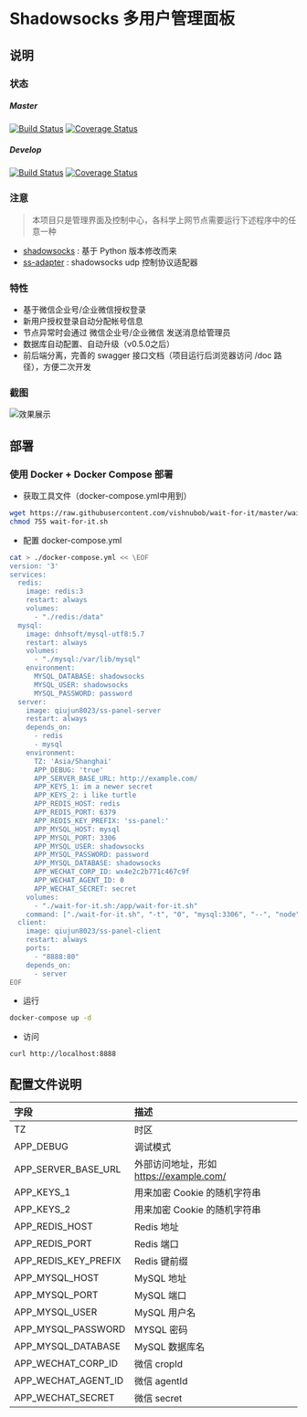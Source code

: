# Shadowsocks 多用户管理面板

## 说明

### 状态

##### Master

[![Build Status](https://travis-ci.org/qiujun8023/ss-panel-server.svg?branch=master)](https://travis-ci.org/qiujun8023/ss-panel-server)
[![Coverage Status](https://coveralls.io/repos/github/qiujun8023/ss-panel-server/badge.svg?branch=master)](https://coveralls.io/github/qiujun8023/ss-panel-server?branch=master)

##### Develop

[![Build Status](https://travis-ci.org/qiujun8023/ss-panel-server.svg?branch=develop)](https://travis-ci.org/qiujun8023/ss-panel-server)
[![Coverage Status](https://coveralls.io/repos/github/qiujun8023/ss-panel-server/badge.svg?branch=develop)](https://coveralls.io/github/qiujun8023/ss-panel-server?branch=develop)

### 注意

> 本项目只是管理界面及控制中心，各科学上网节点需要运行下述程序中的任意一种

* [shadowsocks](https://github.com/qiujun8023/shadowsocks) : 基于 Python 版本修改而来
* [ss-adapter](https://github.com/qiujun8023/ss-adapter) : shadowsocks udp 控制协议适配器

### 特性

- 基于微信企业号/企业微信授权登录
- 新用户授权登录自动分配帐号信息
- 节点异常时会通过 微信企业号/企业微信 发送消息给管理员
- 数据库自动配置、自动升级（v0.5.0之后）
- 前后端分离，完善的 swagger 接口文档（项目运行后浏览器访问 /doc 路径），方便二次开发

### 截图

![效果展示](https://cdn.qiujun.me/image/2018/09/25/5daa1facf56acafb7104aa4079e0fa40.gif)

## 部署

### 使用 Docker + Docker Compose 部署

- 获取工具文件（docker-compose.yml中用到）

```bash
wget https://raw.githubusercontent.com/vishnubob/wait-for-it/master/wait-for-it.sh
chmod 755 wait-for-it.sh
```

- 配置 docker-compose.yml

```bash
cat > ./docker-compose.yml << \EOF
version: '3'
services:
  redis:
    image: redis:3
    restart: always
    volumes:
      - "./redis:/data"
  mysql:
    image: dnhsoft/mysql-utf8:5.7
    restart: always
    volumes:
      - "./mysql:/var/lib/mysql"
    environment:
      MYSQL_DATABASE: shadowsocks
      MYSQL_USER: shadowsocks
      MYSQL_PASSWORD: password
  server:
    image: qiujun8023/ss-panel-server
    restart: always
    depends_on:
      - redis
      - mysql
    environment:
      TZ: 'Asia/Shanghai'
      APP_DEBUG: 'true'
      APP_SERVER_BASE_URL: http://example.com/
      APP_KEYS_1: im a newer secret
      APP_KEYS_2: i like turtle
      APP_REDIS_HOST: redis
      APP_REDIS_PORT: 6379
      APP_REDIS_KEY_PREFIX: 'ss-panel:'
      APP_MYSQL_HOST: mysql
      APP_MYSQL_PORT: 3306
      APP_MYSQL_USER: shadowsocks
      APP_MYSQL_PASSWORD: password
      APP_MYSQL_DATABASE: shadowsocks
      APP_WECHAT_CORP_ID: wx4e2c2b771c467c9f
      APP_WECHAT_AGENT_ID: 0
      APP_WECHAT_SECRET: secret
    volumes:
      - "./wait-for-it.sh:/app/wait-for-it.sh"
    command: ["./wait-for-it.sh", "-t", "0", "mysql:3306", "--", "node", "index.js"]
  client:
    image: qiujun8023/ss-panel-client
    restart: always
    ports:
      - "8888:80"
    depends_on:
      - server
EOF
```

- 运行
```bash
docker-compose up -d
```

- 访问
```
curl http://localhost:8888
```

## 配置文件说明

| 字段   | 描述   |
|:----|:----|
| TZ   | 时区   |
| APP_DEBUG   | 调试模式   |
| APP_SERVER_BASE_URL   | 外部访问地址，形如 https://example.com/   |
| APP_KEYS_1   | 用来加密 Cookie 的随机字符串   |
| APP_KEYS_2   | 用来加密 Cookie 的随机字符串   |
| APP_REDIS_HOST   | Redis 地址   |
| APP_REDIS_PORT   | Redis 端口   |
| APP_REDIS_KEY_PREFIX   | Redis 键前缀   |
| APP_MYSQL_HOST   | MySQL 地址   |
| APP_MYSQL_PORT   | MySQL 端口   |
| APP_MYSQL_USER   | MySQL 用户名   |
| APP_MYSQL_PASSWORD   | MYSQL 密码   |
| APP_MYSQL_DATABASE   | MySQL 数据库名   |
| APP_WECHAT_CORP_ID   | 微信 cropId   |
| APP_WECHAT_AGENT_ID   | 微信 agentId   |
| APP_WECHAT_SECRET   | 微信 secret   |

